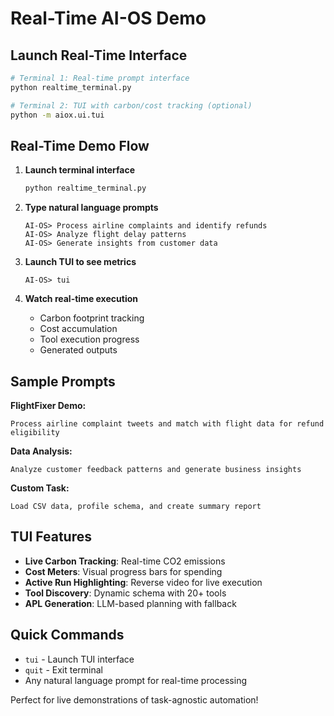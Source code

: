 # Real-Time AI-OS Demo

## Launch Real-Time Interface

```bash
# Terminal 1: Real-time prompt interface
python realtime_terminal.py

# Terminal 2: TUI with carbon/cost tracking (optional)
python -m aiox.ui.tui
```

## Real-Time Demo Flow

1. **Launch terminal interface**
   ```bash
   python realtime_terminal.py
   ```

2. **Type natural language prompts**
   ```
   AI-OS> Process airline complaints and identify refunds
   AI-OS> Analyze flight delay patterns
   AI-OS> Generate insights from customer data
   ```

3. **Launch TUI to see metrics**
   ```
   AI-OS> tui
   ```

4. **Watch real-time execution**
   - Carbon footprint tracking
   - Cost accumulation
   - Tool execution progress
   - Generated outputs

## Sample Prompts

**FlightFixer Demo:**
```
Process airline complaint tweets and match with flight data for refund eligibility
```

**Data Analysis:**
```
Analyze customer feedback patterns and generate business insights
```

**Custom Task:**
```
Load CSV data, profile schema, and create summary report
```

## TUI Features

- **Live Carbon Tracking**: Real-time CO2 emissions
- **Cost Meters**: Visual progress bars for spending
- **Active Run Highlighting**: Reverse video for live execution
- **Tool Discovery**: Dynamic schema with 20+ tools
- **APL Generation**: LLM-based planning with fallback

## Quick Commands

- `tui` - Launch TUI interface
- `quit` - Exit terminal
- Any natural language prompt for real-time processing

Perfect for live demonstrations of task-agnostic automation!